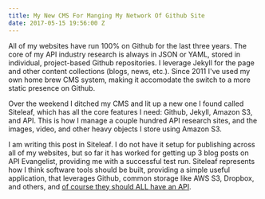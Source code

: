 ```yaml
---
title: My New CMS For Manging My Network Of Github Site
date: 2017-05-15 19:56:00 Z
---
```


All of my websites have run 100% on Github for the last three years. The core of my API industry research is always in JSON or YAML, stored in individual, project-based Github repositories. I leverage Jekyll for the page and other content collections (blogs, news, etc.). Since 2011 I've used my own home brew CMS system, making it accomodate the switch to a more static presence on Github. 

Over the weekend I ditched my CMS and lit up a new one I found called Siteleaf, which has all the core features I need: Github, Jekyll, Amazon S3, and API. This is how I manage a couple hundred API research sites, and the images, video, and other heavy objects I store using Amazon S3. 

I am writing this post in Siteleaf. I do not have it setup for publishing across all of my websites, but so far it has worked for getting up 3 blog posts on API Evangelist, providing me with a successful test run. Siteleaf represents how I think software tools should be built, providing a simple useful application, that leverages Github, common storage like AWS S3, Dropbox, and others, and [of course they should ALL have an API](https://learn.siteleaf.com/api/).